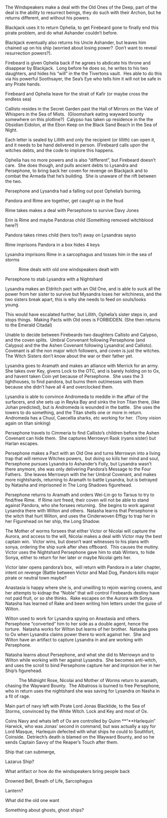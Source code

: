 The Windspeakers make a deal with the Old Ones of the Deep, part of the deal is the ability to resurrect beings, they do such with their Archon, but he returns different, and without his powers.

Blackjack uses it to return Ophelia, to get Firebeard gone to finally end this pirate problem, and do what Ashander couldn’t before.   

Blackjack eventually also returns his Uncle Ashander, but leaves him chained up on his ship (worried about losing power?  Don’t want to reveal resurrection powers?).

Firebeard is given Ophelia back if he agrees to abdicate his throne and disappear by Blackjack.  Long before he does so, he writes to his two daughters, and hides his “will” in the the Tivertons vault.  Hes able to do this via his powerful Soothsayer, the Sea’s Eye who tells him it will not be safe in any Pirate hands.

Firebeard and Ophelia leave for the strait of Kafir (or maybe cross the endless sea)

Callisto resides in the Secret Garden past the Hall of Mirrors on the Vale of Whispers in the Sea of Mists.  (Gloomshark eating wayward bounty somewhere on this plotline?)  Calypso has taken up residence in the the Obsidian Eidolon, at the Ebon Keep on the Black Sand Beach in the Sea of Night.

Each letter is sealed by Lillith and only the recipient (or lillith) can open it, and it needs to be hand delivered in person. (Firebeard calls upon the witches debts, and the code to implore this happens.

Ophelia has no more powers and is also “different”, but Firebeard doesn’t care.  She does though, and pulls ancient debts to Lysandra and Persephone, to bring back her coven for revenge on Blackjack and to combat the Armada that he’s building.  She is unaware of the rift between the two.

Persephone and Lysandra had a falling out post Ophelia’s burning.  

Pandora and Rime are together, get caught up in the feud

Rime takes makes a deal with Persephone to survive Davy Jones

Erin is Rime and maybe Pandoras child (Something removed witchblood here?)

Pandora takes rimes child (hers too?) away on Lysandras sayso

Rime imprisons Pandora in a box hides 4 keys 

Lysandra imprisons Rime in a sarcophagus and tosses him in the sea of storms

           Rime deals with old one windspeakers dealt with

Persephone to stab Lysandra with a Nightshard

Lysandra makes an Eldritch pact with an Old One, and is able to suck all the power from her sister to survive but Mysandra loses her witchiness, and the two sisters break apart, this is why she needs to feed on souls/looks young.  

This would have escalated further, but Lillith, Ophelia’s sister steps in, and stops things.  Making Pacts with Old ones is FORBIDDEN. (She then returns to the Emerald Citadal)

Unable to decide between Firebeards two daughters Callisto and Calypso, and the coven splits.  Umbral Convenant following Persephone (and Calypso) and the the Ashen Covenant following Lysandra( and Callisto).  Covenant is all the non major witch followers, and coven is just the witches.  The Witch Sisters don’t know about the war or their father yet.

Lysandra goes to Aramath and makes an alliance with Merrick for an army.  She takes over Key, givens Lock to the OTC, and is barely holding on to Ox, and havent taken Coin yet because of Persephone.  She uses the 3 lighthouses, to find pandora, but burns them out/messes with them because she didn’t have all 4 and overclocked them.

Lysandra is able to convince Andromeda to meddle in the affair of the surfacers, and she sets up in Reyka Bay and sinks the Iron Titan there, (like Johan predicted), but is Andromeda is wounded in the battle.  She uses the towers to do something, and the Titan shells one or more in return.  Andromeda has a Chuul, Caecellia sharks, etc working for her.  (Tony vision again on titan sinking)

Persephone travels to Cimmeria to find Callisto’s children before the Ashen Covenant can hide them.  She captures Merrowyn Rask (ryans sister) but Harlan escapes.  

Persephone makes a Pact with an Old One and turns Merrowyn into a living trap that will remove Witches powers,  but doing so kiils her mind and soul,  Persephone pursues Lysandra to Ashander’s Folly, but Lysandra wasn’t there anymore, she was only delivering Pandora’s Message to the Four Fathers.  She leaves Merrowyn with the her Umbral Covenant, and makes more nightshards, returning to Aramath to battle Lysandra, but is betrayed by Natasha and imprisoned in The Long Shadows figurehead.

Persephone returns to Aramath and orders Wei-Lin go to Tarsus to try to find/free Rime.  If Rime isnt freed, their coven will not be able to stand against Pandora, who she forsees returning.  She begins to work against Lysandra there with Wilton and others.  Natasha learns that Persephone is the witch that hurt Wilton, and uses the Cinderwoven Effigy to trap her in her Figurehead on her ship, the Long Shadow.

The Mother of worms forsees that either Victor or Nicolai will capture the Aurora, and access to the will, Nicolai makes a deal with Victor may the best captain win.  Victor wins, but doesn’t want witnesses to his plans with sonya, ordering the ship sunk after shes offboard.  This causes the mutiny.  Victor uses the Nightshard Persephone gave him to stab Winters, to hide Sonya, either to return for her later or maybe Nicolai gets her.

Victor later opens pandora’s box,  will return with Pandora in a later chapter, intent on revenge (Battle between Victor and Mad Dog, Pandors kills major pirate or neutral town maybe? 

Anastasia is happy where she is, and unwilling to rejoin warring covens, and her attempts to kidnap the “Noble” that will control Firebeards destiny have not paid fruit, or so she thinks.  Rake escapes on the Aurora with Sonya.  Natasha has learned of Rake and been writing him letters under the guise of Wilton.

Wilton used to work for Lysandra spying on Anastasia and others.  Persephone “converted” him to her side as a double agent, hence the torture.  Natasha works for Wilton but learns of her brother.  Natasha goes to Ox when Lysandra claims power there to work against her.  She and Wilton have an artifact to capture Lysandra in and are working with Persephone.  

Natasha learns about Persephone, and what she did to Merrowyn and to Wilton while working with her against Lysandra.  She becomes anti-witch, and uses the scroll to bind Persephone capture her and imprision her in her Ship’s figurehead.

           The Midnight Rose, Nicolai and Mother of Worms return to aramath, chasing the Wayward Bounty.  The Albatross is burned to free Persephone, who in return uses the nightshard she was saving for Lysandra on Nasha in a fit of rage.

Main part of navy left with Pirate Lord Jonas Blacktide, to the Sea of Storms, convinced by the White Witch. Lock and Key and most of Ox.

Coins Navy and whats left of Ox are controlled by Quinn **“**Harlequin” Harwick, who was Jonas’ second in command, but was actually a spy for Lord Masque,  Harlequin defected with what ships he could to Southfort, Coinside.  Detriech’s death is blamed on the Wayward Bounty, and so he sends Captain Savvy of the Reaper’s Touch after them.

Ship that can submerge,

Lazarus Ship?

What artifact or how do the windspeakers bring people back

Drowned Bell, Breath of Life, Sarcophagus

Lantern?

What did the old one want

Something about ghosts, ghost ships?